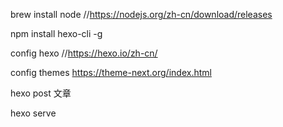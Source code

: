 


brew install node  //https://nodejs.org/zh-cn/download/releases


npm install hexo-cli -g  


config hexo //https://hexo.io/zh-cn/


config themes   https://theme-next.org/index.html


hexo post  文章


hexo serve 